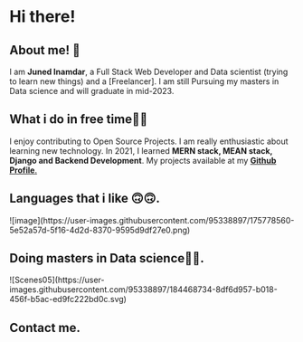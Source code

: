 <div>
  
  <h1> Hi there!</h1>
  
  <h2> About me! 👦</h2>
  I am <b>Juned Inamdar</b>, a Full Stack Web Developer and Data scientist (trying to learn new things) and a [Freelancer]. I am still Pursuing my masters in Data
  science and will graduate in mid-2023.
  
  
  
  <h2>What i do in free time👨‍💻</h2>
  I enjoy contributing to Open Source Projects. I am really enthusiastic about learning new technology. In 2021, I learned <b>MERN stack, MEAN stack, Django and Backend 
  Development</b>. My projects available at my <a href="https://github.com/junedSI"><b>Github Profile</b>.</a>

  <h2> Languages that i like 🙃🙃.</h2> 
  ![image](https://user-images.githubusercontent.com/95338897/175778560-5e52a57d-5f16-4d2d-8370-9595d9df27e0.png)

  <h2>Doing masters in Data science👩‍💻.</h1>
  ![Scenes05](https://user-images.githubusercontent.com/95338897/184468734-8df6d957-b018-456f-b5ac-ed9fc222bd0c.svg)
  
  <h2>Contact me.</h2>


</div>
